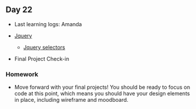 ## Day 22

* Last learning logs: Amanda

* [Jquery](https://api.jquery.com/)
    * [Jquery selectors](https://www.w3schools.com/jquery/jquery_selectors.asp)
    
* Final Project Check-in

### Homework

* Move forward with your final projects! You should be ready to focus on code at this point, which means you should have your design elements in place, including wireframe and moodboard. 
